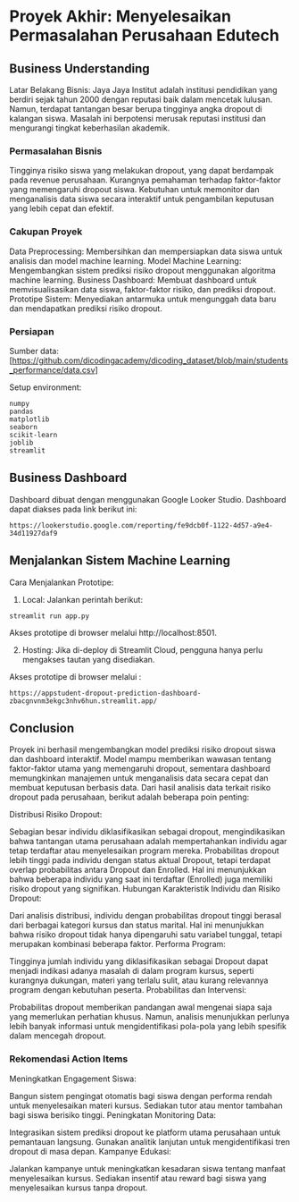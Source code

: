 # Proyek Akhir: Menyelesaikan Permasalahan Perusahaan Edutech


## Business Understanding
Latar Belakang Bisnis: Jaya Jaya Institut adalah institusi pendidikan yang berdiri sejak tahun 2000 dengan reputasi baik dalam mencetak lulusan. Namun, terdapat tantangan besar berupa tingginya angka dropout di kalangan siswa. Masalah ini berpotensi merusak reputasi institusi dan mengurangi tingkat keberhasilan akademik.


### Permasalahan Bisnis
Tingginya risiko siswa yang melakukan dropout, yang dapat berdampak pada revenue perusahaan.
Kurangnya pemahaman terhadap faktor-faktor yang memengaruhi dropout siswa.
Kebutuhan untuk memonitor dan menganalisis data siswa secara interaktif untuk pengambilan keputusan yang lebih cepat dan efektif.


### Cakupan Proyek
Data Preprocessing: Membersihkan dan mempersiapkan data siswa untuk analisis dan model machine learning.
Model Machine Learning: Mengembangkan sistem prediksi risiko dropout menggunakan algoritma machine learning.
Business Dashboard: Membuat dashboard untuk memvisualisasikan data siswa, faktor-faktor risiko, dan prediksi dropout.
Prototipe Sistem: Menyediakan antarmuka untuk mengunggah data baru dan mendapatkan prediksi risiko dropout.

### Persiapan

Sumber data: [https://github.com/dicodingacademy/dicoding_dataset/blob/main/students_performance/data.csv]

Setup environment:
```
numpy
pandas
matplotlib
seaborn
scikit-learn
joblib
streamlit
```

## Business Dashboard
Dashboard dibuat dengan menggunakan Google Looker Studio. Dashboard dapat diakses pada link berikut ini:
```
https://lookerstudio.google.com/reporting/fe9dcb0f-1122-4d57-a9e4-34d11927daf9
```
## Menjalankan Sistem Machine Learning
Cara Menjalankan Prototipe:

1. Local:
Jalankan perintah berikut:

```
streamlit run app.py
```
Akses prototipe di browser melalui http://localhost:8501.

2. Hosting: Jika di-deploy di Streamlit Cloud, pengguna hanya perlu mengakses tautan yang disediakan.


Akses prototipe di browser melalui :
```
https://appstudent-dropout-prediction-dashboard-zbacgnvnm3ekgc3nhv6hun.streamlit.app/
```

## Conclusion
Proyek ini berhasil mengembangkan model prediksi risiko dropout siswa dan dashboard interaktif. Model mampu memberikan wawasan tentang faktor-faktor utama yang memengaruhi dropout, sementara dashboard memungkinkan manajemen untuk menganalisis data secara cepat dan membuat keputusan berbasis data.
Dari hasil analisis data terkait risiko dropout pada perusahaan, berikut adalah beberapa poin penting:

Distribusi Risiko Dropout:

Sebagian besar individu diklasifikasikan sebagai dropout, mengindikasikan bahwa tantangan utama perusahaan adalah mempertahankan individu agar tetap terdaftar atau menyelesaikan program mereka.
Probabilitas dropout lebih tinggi pada individu dengan status aktual Dropout, tetapi terdapat overlap probabilitas antara Dropout dan Enrolled. Hal ini menunjukkan bahwa beberapa individu yang saat ini terdaftar (Enrolled) juga memiliki risiko dropout yang signifikan.
Hubungan Karakteristik Individu dan Risiko Dropout:

Dari analisis distribusi, individu dengan probabilitas dropout tinggi berasal dari berbagai kategori kursus dan status marital. Hal ini menunjukkan bahwa risiko dropout tidak hanya dipengaruhi satu variabel tunggal, tetapi merupakan kombinasi beberapa faktor.
Performa Program:

Tingginya jumlah individu yang diklasifikasikan sebagai Dropout dapat menjadi indikasi adanya masalah di dalam program kursus, seperti kurangnya dukungan, materi yang terlalu sulit, atau kurang relevannya program dengan kebutuhan peserta.
Probabilitas dan Intervensi:

Probabilitas dropout memberikan pandangan awal mengenai siapa saja yang memerlukan perhatian khusus. Namun, analisis menunjukkan perlunya lebih banyak informasi untuk mengidentifikasi pola-pola yang lebih spesifik dalam mencegah dropout.


### Rekomendasi Action Items
Meningkatkan Engagement Siswa:

Bangun sistem pengingat otomatis bagi siswa dengan performa rendah untuk menyelesaikan materi kursus.
Sediakan tutor atau mentor tambahan bagi siswa berisiko tinggi.
Peningkatan Monitoring Data:

Integrasikan sistem prediksi dropout ke platform utama perusahaan untuk pemantauan langsung.
Gunakan analitik lanjutan untuk mengidentifikasi tren dropout di masa depan.
Kampanye Edukasi:

Jalankan kampanye untuk meningkatkan kesadaran siswa tentang manfaat menyelesaikan kursus.
Sediakan insentif atau reward bagi siswa yang menyelesaikan kursus tanpa dropout.
